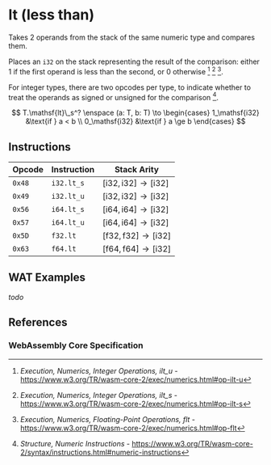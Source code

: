 
# lt (less than)

Takes 2 operands from the stack of the same numeric type and compares them.

Places an `i32` on the stack representing the result of the comparison: either 1 if the first operand is less than the second, or 0 otherwise [^§4.3.2-ilt-u] [^§4.3.2-ilt-s] [^§4.3.3-flt].

For integer types, there are two opcodes per type, to indicate whether to treat the operands as signed or unsigned for the comparison [^§2.4.1].

$$
T.\mathsf{lt}\_s^? \enspace (a: T, b: T) \to \begin{cases}
  1_\mathsf{i32} &\text{if } a < b \\
  0_\mathsf{i32} &\text{if } a \ge b
\end{cases}
$$



## Instructions

| Opcode | Instruction | Stack Arity |
|--------|-------------|-----------|
| `0x48` | `i32.lt_s`  | $[ \mathsf{i32}, \mathsf{i32} ] \to [ \mathsf{i32} ]$ |
| `0x49` | `i32.lt_u`  | $[ \mathsf{i32}, \mathsf{i32} ] \to [ \mathsf{i32} ]$ |
| `0x56` | `i64.lt_s`  | $[ \mathsf{i64}, \mathsf{i64} ] \to [ \mathsf{i32} ]$ |
| `0x57` | `i64.lt_u`  | $[ \mathsf{i64}, \mathsf{i64} ] \to [ \mathsf{i32} ]$ |
| `0x5D` | `f32.lt`    | $[ \mathsf{f32}, \mathsf{f32} ] \to [ \mathsf{i32} ]$ |
| `0x63` | `f64.lt`    | $[ \mathsf{f64}, \mathsf{f64} ] \to [ \mathsf{i32} ]$ |



## WAT Examples

_todo_


## References

### WebAssembly Core Specification

[^§2.4.1]: _Structure, Numeric Instructions_ - <https://www.w3.org/TR/wasm-core-2/syntax/instructions.html#numeric-instructions>
[^§4.3.2-ilt-u]: _Execution, Numerics, Integer Operations, ilt_u_ - <https://www.w3.org/TR/wasm-core-2/exec/numerics.html#op-ilt-u>
[^§4.3.2-ilt-s]: _Execution, Numerics, Integer Operations, ilt_s_ - <https://www.w3.org/TR/wasm-core-2/exec/numerics.html#op-ilt-s>
[^§4.3.3-flt]: _Execution, Numerics, Floating-Point Operations, flt_ - <https://www.w3.org/TR/wasm-core-2/exec/numerics.html#op-flt>

